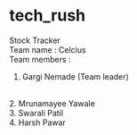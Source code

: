 # tech_rush
Stock Tracker
<br>
Team name : Celcius
<br>
Team members :
<br>
1. Gargi Nemade (Team leader)
<br>
2. Mrunamayee Yawale
<br>
3. Swarali Patil
<br>
4. Harsh Pawar
